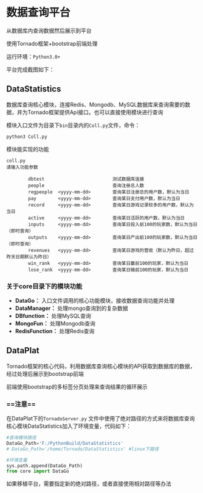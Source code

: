 # 数据查询平台

从数据库内查询数据然后展示到平台

使用Tornado框架+bootstrap前端处理

运行环境：```Python3.0+```

平台完成截图如下：

## DataStatistics

数据库查询核心模块，连接Redis、Mongodb、MySQL数据库来查询需要的数据，并为Tornado框架提供Api接口。也可以直接使用模块进行查询

模块入口文件为目录下```bin```目录内的```Coll.py```文件，命令：

```bash
python3 Coll.py
```

模块能实现的功能

```
coll.py
请输入功能参数

        dbtest                         测试数据库连接
        people                         查询注册总人数
        regpeople  <yyyy-mm-dd>        查询某日注册总的用户数，默认为当日
        pay        <yyyy-mm-dd>        查询某日支付用户数，默认为当日
        record     <yyyy-mm-dd>        查询某日游戏记录较多的用户数，默认为当日
        active     <yyyy-mm-dd>        查询某日活跃的用户数，默认为当日
        inputs     <yyyy-mm-dd>        查询某日投入前100的玩家数，默认为当日（即时查询）
        outputs    <yyyy-mm-dd>        查询某日产出前100的玩家数，默认为当日（即时查询）
        revenues   <yyyy-mm-dd>        查询某日游戏的营收（默认为昨日，超过昨天日期默认为昨日）
        win_rank   <yyyy-mm-dd>        查询某日赢前100的玩家，默认为当日
        lose_rank  <yyyy-mm-dd>        查询某日输前100的玩家，默认为当日
```

### 关于core目录下的模块功能

- **DataGo：** 入口文件调用的核心功能模块，接收数据查询功能并处理
- **DataManager：** 处理mongo查询到的复杂数据
- **DBfunction：** 处理MySQL查询
- **MongoFun：** 处理Mongodb查询
- **RedisFunction：** 处理Redis查询

## DataPlat 

Tornado框架的核心代码，利用数据库查询核心模块的API获取到数据库的数据，经过处理后展示到bootstrap前端

前端使用bootstrap的多标签分页处理来查询结果的循环展示

### ==注意==

在DataPlat下的```TornadoServer.py``` 文件中使用了绝对路径的方式来将数据库查询核心模块DataStatistics加入了环境变量，代码如下：

```python
#查询模块路径
DataGo_Path='F:/PythonBuild/DataStatistics'
# DataGo_Path='/home/Tornado/DataStatistics' #linux下路径

#环境变量
sys.path.append(DataGo_Path)
from core import DataGo
```

如果移植平台，需要指定新的绝对路径，或者直接使用相对路径等办法



